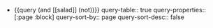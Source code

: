 - {{query (and [[salad]] (not))}}
  query-table:: true
  query-properties:: [:page :block]
  query-sort-by:: page
  query-sort-desc:: false